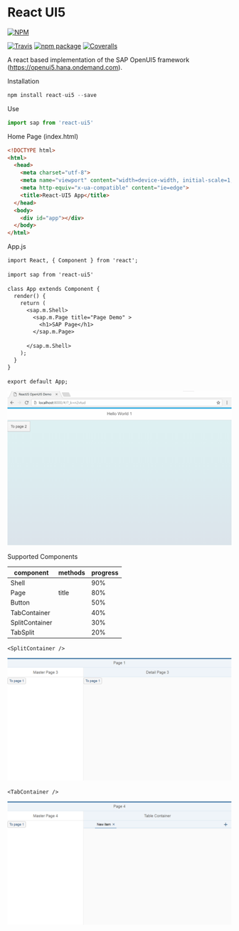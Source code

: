 # React UI5

[![NPM](https://nodei.co/npm/react-ui5.png)](https://nodei.co/npm/react-ui5/)

[build-badge]: https://travis-ci.org/alessh/react-ui5.svg?branch=master
[build]: https://travis-ci.org/alessh/react-ui5

[npm-badge]: https://img.shields.io/npm/v/react-ui5.png?style=flat-square
[npm]: https://www.npmjs.org/package/react-ui5

[coveralls-badge]: https://img.shields.io/coveralls/user/repo/master.png?style=flat-square
[coveralls]: https://coveralls.io/github/user/repo

[![Travis][build-badge]][build]
[![npm package][npm-badge]][npm]
[![Coveralls][coveralls-badge]][coveralls]

A react based implementation of the SAP OpenUI5 framework (https://openui5.hana.ondemand.com).

Installation
```javascript
npm install react-ui5 --save
```
Use
```javascript
import sap from 'react-ui5'
```
Home Page (index.html)
```html
<!DOCTYPE html>
<html>
  <head>
    <meta charset="utf-8">
    <meta name="viewport" content="width=device-width, initial-scale=1, shrink-to-fit=no">
    <meta http-equiv="x-ua-compatible" content="ie=edge">
    <title>React-UI5 App</title>
  </head>
  <body>
    <div id="app"></div>
  </body>
</html>
```
App.js
```
import React, { Component } from 'react';

import sap from 'react-ui5'

class App extends Component {
  render() {
    return (
      <sap.m.Shell>
        <sap.m.Page title="Page Demo" >
          <h1>SAP Page</h1>
        </sap.m.Page>

      </sap.m.Shell>
    );
  }
}

export default App;

```

![Sample](sample.gif)

Supported Components

| component | methods | progress |
| ------- | ---------------- | ------ |
| Shell  |  | 90% |
| Page | title | 80% |
| Button |  | 50% |
| TabContainer |  | 40% |
| SplitContainer |  | 30% |
| TabSplit |  | 20% |

```
<SplitContainer />
```
![Master Detail Page](page3.png)

```
<TabContainer />
```
![Table Container](page4.png)


